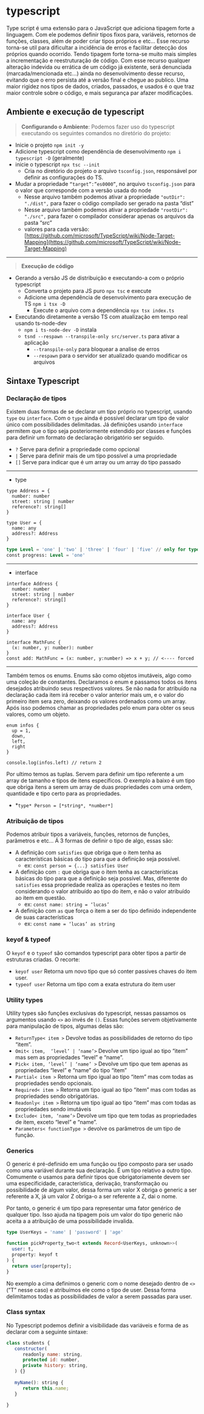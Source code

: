 # typescript

Type script é uma extensão para o JavaScript que adiciona tipagem forte a linguagem. Com ele podemos definir tipos fixos para, variáveis, retornos de funções, classes, além de poder criar tipos próprios e etc… Esse recurso torna-se util para dificultar a incidência de erros e facilitar detecção dos próprios quando ocorrido. Tendo tipagem forte torna-se muito mais simples a incrementação e reestruturação de código. Com esse recurso qualquer alteração indevida ou errática de um código já existente, será denunciada (marcada/mencionada etc…)  ainda no desenvolvimento desse recurso, evitando que o erro persista até a versão final e chegue ao publico. Uma maior rigidez nos tipos de dados, criados, passados, e usados é o que traz maior controle sobre o código, e mais segurança par afazer modificações.     

## Ambiente e execução de typescript

> **Configurando o Ambiente**: Podemos fazer uso do typescript executando os seguintes comandos no diretório do projeto:
> 
- Inicie o projeto `npm init -y`
- Adicione typescript como dependência de desenvolvimento `npm i typescript -D` (geralmente)
- inicie o typescript `npx tsc --init`
    - Cria no diretório do projeto o arquivo `tsconfig.json`, responsável por definir as configurações do TS.
- Mudar a propriedade `“target”:”es0000”`, no arquivo `tsconfig.json` para o valor que corresponde com a versão usada do node
    - Nesse arquivo também podemos ativar a propriedade `"outDir": "./dist",` para fazer o código compilado ser gerado na pasta “dist”
    - Nesse arquivo também podemos ativar a propriedade `"rootDir": "./src",` para fazer o compilador considerar apenas os arquivos da pasta “src”
    - valores para cada versão: [https://github.com/microsoft/TypeScript/wiki/Node-Target-Mapping](https://github.com/microsoft/TypeScript/wiki/Node-Target-Mapping)

---

> **Execução de código**
> 
- Gerando a versão JS de distribuição e executando-a com o próprio typescript
    - Converta o projeto para JS puro `npx tsc` e execute
    - Adicione uma dependência de desenvolvimento para execução de TS `npm i tsx -D`
        - Execute o arquivo com a dependência `npx tsx index.ts`
- Executando diretamente a versão TS com atualização em tempo real usando ts-node-dev
    - `npm i ts-node-dev -D` instala
    - `tsnd --respawn --transpile-only src/server.ts` para ativar a aplicação
        - `--transpile-only` para bloquear a analise de erros
        - `--respawn` para o servidor ser atualizado quando modificar os arquivos

## Sintaxe Typescript

### Declaração de tipos

Existem duas formas de se declarar um tipo próprio no typescript, usando `type` ou `interface`. Com o `type` ainda é possível declarar um tipo de valor único com possibilidades delimitadas. Já definições usando `interface` permitem que o tipo seja posteriormente estendido por classes e funções para definir um formato de declaração obrigatório ser seguido.

- `?` Serve para definir a propriedade como opcional
- `|` Serve para definir mais de um tipo possível a uma propriedade
- `[]` Serve para indicar que é um array ou um array do tipo passado

---
- type

```tsx
type Address = {
  number: number
  street: string | number
  reference?: string[] 
}
```

```tsx
type User = { 
  name: any
  address?: Address 
}
```

```sql
type Level = 'one' | 'two' | 'three' | 'four' | 'five' // only for type
const progress: Level = 'one'
```
---
- interface

```tsx
interface Address {
  number: number
  street: string | number
  reference?: string[] 
}
```

```tsx
interface User { 
  name: any
  address?: Address 
}
```

```tsx
interface MathFunc {
  (x: number, y: number): number
}
const add: MathFunc = (x: number, y:number) => x + y; // <---- forced
```

---

Também temos os enums. Enums são como objetos imutáveis, algo como uma coleção de constantes. Declaramos o enum e passamos todos os itens desejados atribuindo seus respectivos valores. Se não nada for atribuído na declaração cada item irá receber o valor anterior mais um, e o valor do primeiro item sera zero, deixando os valores ordenados como um array. Após isso podemos chamar as propriedades pelo enum para obter os seus valores, como um objeto.

```tsx
enum infos {
  up = 1,
  down,
  left,
  right
}

console.log(infos.left) // return 2
```

Por ultimo temos as tuplas. Servem para definir um tipo referente a um array de tamanho e tipos de itens específicos. O exemplo a baixo é um tipo que obriga itens a serem um array de duas propriedades com uma ordem, quantidade e tipo certo para as propriedades.

- *`type* Person = [*string*, *number*]`

### Atribuição de tipos

Podemos atribuir tipos a variáveis, funções, retornos de funções, parâmetros e etc… Á 3 formas de definir o tipo de algo, essas são:

- A definição com `satisfies` que obriga que o item tenha as características básicas do tipo para que a definição seja possível.
    - ex: `const person = {...} satisfies User`
- A definição com `:` que obriga que o item tenha as características básicas do tipo para que a definição seja possível. Mas, diferente do `satisfies` essa propriedade realiza as operações e testes no item considerando o valor atribuído ao tipo do item, e não o valor atribuído ao item em questão.
    - ex: `const name: string = ‘lucas’`
- A definição com `as` que força o item a ser do tipo definido independente de suas características
    - ex: `const name = ‘lucas’ as string`

### keyof & typeof

O `keyof` e o `typeof` são comandos typescript para obter tipos a partir de estruturas criadas. O recorte:

- `keyof user` Retorna um novo tipo que só conter passives chaves do item user.
- `typeof user` Retorna um tipo com a exata estrutura do item user

### Utility types

Utility types são funções exclusivas do typescript, nessas passamos os argumentos usando `<>` ao invés de `()`. Essas funções servem objetivamente para manipulação de tipos, algumas delas são:

- `ReturnType< item >` Devolve todas as possibilidades de retorno do tipo “item”.
- `Omit< item,  ‘level’ | ‘name’>` Devolve um tipo igual ao tipo “item” mas sem as propriedades “level” e “name”.
- `Pick< item, ‘level’ | ‘name’ >` Devolve um tipo que tem apenas as propriedades “level” e “name” do tipo “item”
- `Partial< item >` Retorna um tipo igual ao tipo “item” mas com todas as propriedades sendo opcionais.
- `Required< item >` Retorna um tipo igual ao tipo “item” mas com todas as propriedades sendo obrigatórias.
- `Readonly< item >` Retorna um tipo igual ao tipo “item” mas com todas as propriedades sendo imutáveis
- `Exclude< item, ‘name’>` Devolve um tipo que tem todas as propriedades de item, exceto “level” e “name”.
- `Parameters< functionType >` devolve os parâmetros de um tipo de função.

### Generics

O generic é pré-definido em uma função ou tipo composto para ser usado como uma variável durante sua declaração. É um tipo relativo a outro tipo. Comumente o usamos para definir tipos que obrigatoriamente devem ser uma especificidade, característica, derivação, transformação ou possibilidade de algum valor, dessa forma um valor X obriga o generic a ser referente a X, já um valor Z obriga-o a ser referente a Z, dai o nome. 

Por tanto, o generic é um tipo para representar uma fator genérico de qualquer tipo. Isso ajuda na tipagem pois um valor do tipo generic não aceita a a atribuição de uma possibilidade invalida.   

```sql
type UserKeys = 'name' | 'password' | 'age'

function pickProperty_two<t extends Record<UserKeys, unknown>>(
  user: t,
  property: keyof t
) {
  return user[property];
}
```

No exemplo a cima definimos o generic com o nome desejado dentro de `<>` (”T” nesse caso) e atribuímos ele como o tipo de user. Dessa forma delimitamos todas as possibilidades de valor a serem passadas para user.

### Class syntax

No Typescript podemos definir a visibilidade das variáveis e forma de as declarar com a seguinte sintaxe:

```jsx
class students {
   constructor(
      readonly name: string,
      protected id: number,
      private history: string,
   ) {}
      
   myName(): string {
      return this.name;
   }
   
}
```
